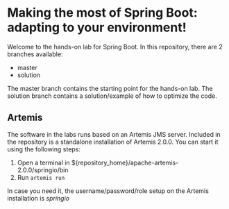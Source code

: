 # Making the most of Spring Boot: adapting to your environment!
Welcome to the hands-on lab for Spring Boot. In this repository, there are 2 branches available:
* master
* solution

The master branch contains the starting point for the hands-on lab. The solution branch contains
a solution/example of how to optimize the code.

## Artemis
The software in the labs runs based on an Artemis JMS server. Included in the repository is a standalone installation of Artemis 2.0.0. You can start it using the following steps:

1. Open a terminal in ${repository_home}/apache-artemis-2.0.0/springio/bin
2. Run `artemis run`

In case you need it, the username/password/role setup on the Artemis installation is _springio_

